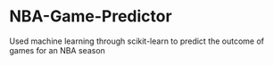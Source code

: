 # NBA-Game-Predictor
Used machine learning through scikit-learn to predict the outcome of games for an NBA season
